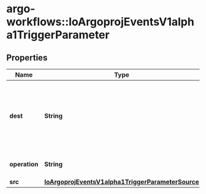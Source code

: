 # argo-workflows::IoArgoprojEventsV1alpha1TriggerParameter

## Properties
Name | Type | Description | Notes
------------ | ------------- | ------------- | -------------
**dest** | **String** | Dest is the JSONPath of a resource key. A path is a series of keys separated by a dot. The colon character can be escaped with &#39;.&#39; The -1 key can be used to append a value to an existing array. See https://github.com/tidwall/sjson#path-syntax for more information about how this is used. | [optional] 
**operation** | **String** | Operation is what to do with the existing value at Dest, whether to &#39;prepend&#39;, &#39;overwrite&#39;, or &#39;append&#39; it. | [optional] 
**src** | [**IoArgoprojEventsV1alpha1TriggerParameterSource**](IoArgoprojEventsV1alpha1TriggerParameterSource.md) |  | [optional] 


